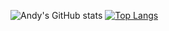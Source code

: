 ![Andy's GitHub stats](https://github-readme-stats.vercel.app/api?username=aglassman&count_private=true&theme=tokyonight)
[![Top Langs](https://github-readme-stats.vercel.app/api/top-langs/?username=aglassman&langs_count=8&layout=compact&theme=tokyonight)](https://github.com/anuraghazra/github-readme-stats)
